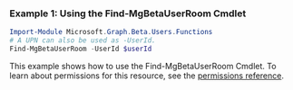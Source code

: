 ### Example 1: Using the Find-MgBetaUserRoom Cmdlet
```powershell
Import-Module Microsoft.Graph.Beta.Users.Functions
# A UPN can also be used as -UserId.
Find-MgBetaUserRoom -UserId $userId
```
This example shows how to use the Find-MgBetaUserRoom Cmdlet.
To learn about permissions for this resource, see the [permissions reference](/graph/permissions-reference).
